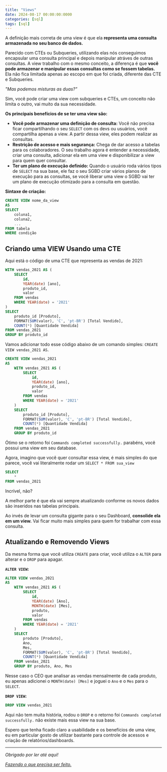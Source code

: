 ```yaml
---
title: "Views"
date: 2024-08-17 00:00:00:0000
categories: [sql]
tags: [sql]
---
```


A definição mais correta de uma view é que ela **representa uma consulta armazenada no seu banco de dados.**

Parecido com CTEs ou Subqueries, utilizando elas nós conseguimos encapsular uma consulta principal e depois manipular atráves de outras consultas. A view trabalho com o mesmo conceito, a diferença é que **você pode armazenar e manipular essas consultas como se fossem tabelas.** Ela não fica limitada apenas ao escopo em que foi criada, diferente das CTE e Subqueries.

*"Mas podemos misturas as duas?"*

Sim, você pode criar uma view com subqueries e CTEs, um conceito não limita o outro, vai muito da sua necessidade.

**Os principais benefícios de se ter uma view são:**
- **Você pode armazenar uma definição de consulta:** Você não precisa ficar compartilhando o seu `SELECT` com os devs ou usuários, você compartilha apenas a view. A partir dessa view, eles podem realizar as consultas.
- **Restrição de acesso e mais segurança:** Chega de dar acesso a tabelas para os colaboradores. O seu trabalho agora é entender a necessidade, criar uma consulta, adicionar ela em uma view e disponibilizar a view para quem quer consultar.
- **Ter um plano de execução definido:** Quando o usuário roda vários tipos de `SELECT` na sua base, ele faz o seu SGBD criar vários planos de execução para as consultas, se você liberar uma view o SGBD vai ter um plano de execução otimizado para a consulta em questão.

**Sintaxe de criação:**

```sql
CREATE VIEW nome_da_view 
AS
SELECT 
    coluna1, 
    coluna2, 
    ...
FROM tabela
WHERE condição
```

## Criando uma VIEW Usando uma CTE
Aqui está o código de uma CTE que representa as vendas de 2021:

```sql
WITH vendas_2021 AS (
	SELECT 
		id,
		YEAR(date) [ano],
		produto_id,
		valor
	FROM vendas 
	WHERE YEAR(date) = '2021'
)
SELECT 
    produto_id [Produto],
	FORMAT(SUM(valor), 'C', 'pt-BR') [Total Vendido],
	COUNT(*) [Quantidade Vendida]
FROM vendas_2021
GROUP BY produto_id
```

Vamos adicionar todo esse código abaixo de um comando simples: `CREATE VIEW vendas_2021 AS`.
```sql
CREATE VIEW vendas_2021
AS
	WITH vendas_2021 AS (
		SELECT 
			id,
			YEAR(date) [ano],
			produto_id,
			valor
		FROM vendas 
		WHERE YEAR(date) = '2021'
	)
	SELECT 
		produto_id [Produto],
		FORMAT(SUM(valor), 'C', 'pt-BR') [Total Vendido],
		COUNT(*) [Quantidade Vendida]
	FROM vendas_2021
	GROUP BY produto_id
```

Ótimo se o retorno foi `Commands completed successfully.` parabéns, você possui uma view em seu database.

Agora, imagino que você quer consultar essa view, é mais simples do que parece, você vai literalmente rodar um `SELECT * FROM sua_view`

```sql
SELECT 
	* 
FROM vendas_2021
```

Incrível, não?

A melhor parte é que ela vai sempre atualizando conforme os novos dados são inseridos nas tabelas principais.

Ao invés de levar um consulta gigante para o seu Dashboard, **consolide ela em um view.** Vai ficar muito mais simples para quem for trabalhar com essa consulta.


## Atualizando e Removendo Views
Da mesma forma que você utiliza `CREATE` para criar, você utiliza o `ALTER` para alterar e o `DROP` para apagar.

**`ALTER VIEW`:**
```sql
ALTER VIEW vendas_2021
AS
	WITH vendas_2021 AS (
		SELECT 
			id,
			YEAR(date) [Ano],
			MONTH(date) [Mes],
			produto,
			valor
		FROM vendas 
		WHERE YEAR(date) = '2021'
	)
	SELECT 
		produto [Produto],
		Ano,
		Mes,
		FORMAT(SUM(valor), 'C', 'pt-BR') [Total Vendido],
		COUNT(*) [Quantidade Vendida]
	FROM vendas_2021
	GROUP BY produto, Ano, Mes
```

Nesse caso o CEO que analisar as vendas mensalmente de cada produto, eu apenas adicionei o `MONTH(date) [Mes]` e joguei o `Ano` e o `Mes` para o `SELECT`.

**`DROP VIEW`:**
```sql
DROP VIEW vendas_2021
```
Aqui não tem muita história, rodou o `DROP` e o retorno foi `Commands completed successfully.` não existe mais essa view na sua base.

Espero que tenha ficado claro a usabilidade e os benefícios de uma view, eu em particular gosto de utilizar bastante para controle de acessos e criação de relatórios/dashboards.


---

*Obrigado por ler até aqui!*

[*Fazendo o que precisa ser feito.*](https://linktr.ee/lorenzo_uriel)
